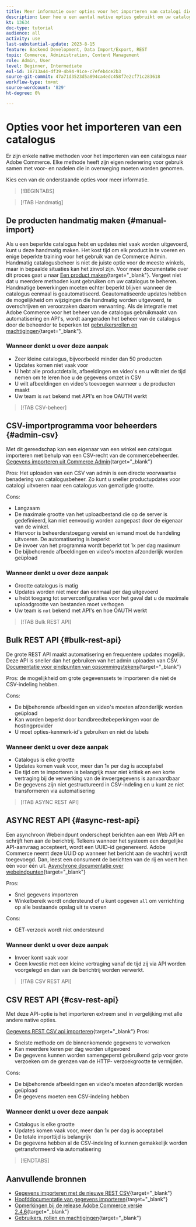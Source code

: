```yaml
---
title: Meer informatie over opties voor het importeren van catalogi die bij Adobe Commerce horen
description: Leer hoe u een aantal native opties gebruikt om uw catalogus te importeren in uw Adobe Commerce-winkel.
kt: 13634
doc-type: tutorial
audience: all
activity: use
last-substantial-update: 2023-8-15
feature: Backend Development, Data Import/Export, REST
topic: Commerce, Administration, Content Management
role: Admin, User
level: Beginner, Intermediate
exl-id: 18713a44-df39-4b94-91ce-c7efeb4ce2b3
source-git-commit: 47a71d3523d5a894ca4edc458f7e2cf71c283618
workflow-type: tm+mt
source-wordcount: '829'
ht-degree: 0%

---
```


# Opties voor het importeren van een catalogus

Er zijn enkele native methoden voor het importeren van een catalogus naar Adobe Commerce. Elke methode heeft zijn eigen redenering voor gebruik samen met voor- en nadelen die in overweging moeten worden genomen.

Kies een van de onderstaande opties voor meer informatie.

>[!BEGINTABS]

>[!TAB Handmatig]

## De producten handmatig maken {#manual-import}

Als u een beperkte catalogus hebt en updates niet vaak worden uitgevoerd, kunt u deze handmatig maken. Het kost tijd om elk product in te voeren en enige beperkte training voor het gebruik van de Commerce Admin. Handmatig catalogusbeheer is niet de juiste optie voor de meeste winkels, maar in bepaalde situaties kan het zinvol zijn. Voor meer documentatie over dit proces gaat u naar [Een product maken](https://experienceleague.adobe.com/docs/commerce-admin/catalog/products/product-create.html){target="_blank"}. Vergeet niet dat u meerdere methoden kunt gebruiken om uw catalogus te beheren. Handmatige bewerkingen moeten echter beperkt blijven wanneer de catalogus eenmaal is geautomatiseerd. Geautomatiseerde updates hebben de mogelijkheid om wijzigingen die handmatig worden uitgevoerd, te overschrijven en veroorzaken daarom verwarring. Als de integratie met Adobe Commerce voor het beheer van de catalogus gebruikmaakt van automatisering en API&#39;s, wordt aangeraden het beheer van de catalogus door de beheerder te beperken tot [gebruikersrollen en machtigingen](https://experienceleague.adobe.com/docs/commerce-admin/systems/user-accounts/permissions-user-roles.html){target="_blank"}.



### Wanneer denkt u over deze aanpak

- Zeer kleine catalogus, bijvoorbeeld minder dan 50 producten
- Updates komen niet vaak voor
- U hebt alle productdetails, afbeeldingen en video&#39;s en u wilt niet de tijd nemen om te leren hoe u de gegevens omzet in CSV
- U wilt afbeeldingen en video&#39;s toevoegen wanneer u de producten maakt
- Uw team is `not` bekend met API&#39;s en hoe OAUTH werkt



>[!TAB CSV-beheer]

## CSV-importprogramma voor beheerders {#admin-csv}

Met dit gereedschap kan een eigenaar van een winkel een catalogus importeren met behulp van een CSV-recht van de commercebeheerder.
[Gegevens importeren uit Commerce Admin](https://experienceleague.adobe.com/docs/commerce-admin/systems/data-transfer/import/data-import.html){target="_blank"}

Pros: Het uploaden van een CSV van admin is een directe voorwaartse benadering van catalogusbeheer. Zo kunt u sneller productupdates voor catalogi uitvoeren naar een catalogus van gematigde grootte.

Cons:

- Langzaam
- De maximale grootte van het uploadbestand die op de server is gedefinieerd, kan niet eenvoudig worden aangepast door de eigenaar van de winkel.
- Hiervoor is beheerderstoegang vereist en iemand moet de handeling uitvoeren. De automatisering is beperkt
- De invoer van het programma wordt beperkt tot 1x per dag maximum
- De bijbehorende afbeeldingen en video&#39;s moeten afzonderlijk worden geüpload



### Wanneer denkt u over deze aanpak

- Grootte catalogus is matig
- Updates worden niet meer dan eenmaal per dag uitgevoerd
- u hebt toegang tot serverconfiguraties voor het geval dat u de maximale uploadgrootte van bestanden moet verhogen
- Uw team is `not` bekend met API&#39;s en hoe OAUTH werkt



>[!TAB Bulk REST API]

## Bulk REST API {#bulk-rest-api}

De grote REST API maakt automatisering en frequentere updates mogelijk. Deze API is sneller dan het gebruiken van het admin uploaden van CSV.
[Documentatie voor eindpunten van opsommingstekens](https://developer.adobe.com/commerce/webapi/rest/use-rest/bulk-endpoints/){target="_blank"}

Pros: de mogelijkheid om grote gegevenssets te importeren die niet de CSV-indeling hebben.

Cons:

- De bijbehorende afbeeldingen en video&#39;s moeten afzonderlijk worden geüpload
- Kan worden beperkt door bandbreedtebeperkingen voor de hostingprovider
- U moet opties-kenmerk-id&#39;s gebruiken en niet de labels



### Wanneer denkt u over deze aanpak

- Catalogus is elke grootte
- Updates komen vaak voor, meer dan 1x per dag is acceptabel
- De tijd om te importeren is belangrijk maar niet kritiek en een korte vertraging bij de verwerking van de invoergegevens is aanvaardbaar
- De gegevens zijn niet gestructureerd in CSV-indeling en u kunt ze niet transformeren via automatisering



>[!TAB ASYNC REST API]

## ASYNC REST API {#async-rest-api}

Een asynchroon Webeindpunt onderschept berichten aan een Web API en schrijft hen aan de berichtrij. Telkens wanneer het systeem een dergelijke API-aanvraag accepteert, wordt een UUID-id gegenereerd. Adobe Commerce neemt deze UUID op wanneer het bericht aan de wachtrij wordt toegevoegd. Dan, leest een consument de berichten van de rij en voert hen één voor één uit.
[Asynchrone documentatie over webeindpunten](https://developer.adobe.com/commerce/webapi/rest/use-rest/asynchronous-web-endpoints/){target="_blank"}

Pros:

- Snel gegevens importeren
- Winkelbereik wordt ondersteund of u kunt opgeven `all` om verrichting op alle bestaande opslag uit te voeren

Cons:

- GET-verzoek wordt niet ondersteund

### Wanneer denkt u over deze aanpak

- Invoer komt vaak voor
- Geen kwestie met een kleine vertraging vanaf de tijd zij via API worden voorgelegd en dan van de berichtrij worden verwerkt.



>[!TAB CSV REST API]

## CSV REST API {#csv-rest-api}

Met deze API-optie is het importeren extreem snel in vergelijking met alle andere native opties.

[Gegevens REST CSV api importeren](https://developer.adobe.com/commerce/webapi/rest/modules/import/){target="_blank"}
Pros:

- Snelste methode om de binnenkomende gegevens te verwerken
- Kan meerdere keren per dag worden uitgevoerd
- De gegevens kunnen worden samengeperst gebruikend gzip voor grote verzoeken om de grenzen van de HTTP- verzoekgrootte te vermijden.

Cons:

- De bijbehorende afbeeldingen en video&#39;s moeten afzonderlijk worden geüpload
- De gegevens moeten een CSV-indeling hebben

### Wanneer denkt u over deze aanpak

- Catalogus is elke grootte
- Updates komen vaak voor, meer dan 1x per dag is acceptabel
- De totale importtijd is belangrijk
- De gegevens hebben al de CSV-indeling of kunnen gemakkelijk worden getransformeerd via automatisering



>[!ENDTABS]

## Aanvullende bronnen

- [Gegevens importeren met de nieuwe REST CSV](https://developer.adobe.com/commerce/webapi/rest/modules/import/){target="_blank"}
- [Hoofddocumentatie van gegevens importeren](https://experienceleague.adobe.com/docs/commerce-admin/systems/data-transfer/import/data-import.html){target="_blank"}
- [Opmerkingen bij de release Adobe Commerce versie 2.4.6](https://experienceleague.adobe.com/docs/commerce-operations/release/notes/adobe-commerce/2-4-6.html){target="_blank"}
- [Gebruikers, rollen en machtigingen](../site-management/users-roles-permissions.md){target="_blank"}
